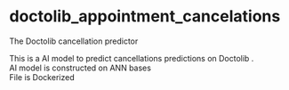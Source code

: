 # doctolib_appointment_cancelations
The Doctolib cancellation predictor  

This is a AI model to predict cancellations predictions on Doctolib .   
AI model is constructed on ANN bases   
File is Dockerized
